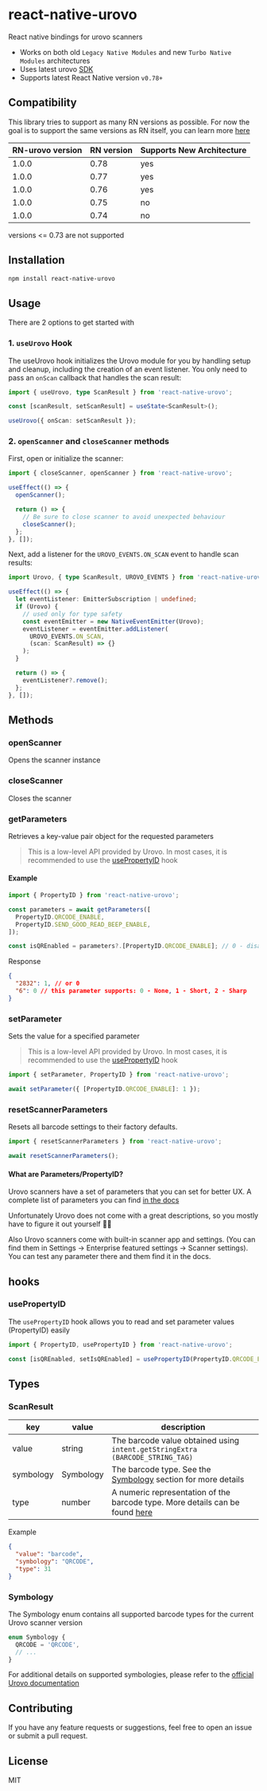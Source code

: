 # react-native-urovo

React native bindings for urovo scanners

- Works on both old `Legacy Native Modules` and new `Turbo Native Modules` architectures
- Uses latest urovo [SDK](https://github.com/urovosamples/SDK_ReleaseforAndroid)
- Supports latest React Native version `v0.78+`

## Compatibility

This library tries to support as many RN versions as possible. For now the goal is to support the same versions as RN itself, you can learn more [here](https://github.com/reactwg/react-native-releases/blob/main/docs/support.md)

| RN-urovo version | RN version | Supports New Architecture |
| ---------------- | ---------- | ------------------------- |
| 1.0.0            | 0.78       | yes                       |
| 1.0.0            | 0.77       | yes                       |
| 1.0.0            | 0.76       | yes                       |
| 1.0.0            | 0.75       | no                        |
| 1.0.0            | 0.74       | no                        |

versions <= 0.73 are not supported

## Installation

```sh
npm install react-native-urovo
```

## Usage

There are 2 options to get started with

### 1. `useUrovo` Hook

The useUrovo hook initializes the Urovo module for you by handling setup and cleanup, including the creation of an event listener. You only need to pass an `onScan` callback that handles the scan result:

```ts
import { useUrovo, type ScanResult } from 'react-native-urovo';

const [scanResult, setScanResult] = useState<ScanResult>();

useUrovo({ onScan: setScanResult });
```

### 2. `openScanner` and `closeScanner` methods

First, open or initialize the scanner:

```ts
import { closeScanner, openScanner } from 'react-native-urovo';

useEffect(() => {
  openScanner();

  return () => {
    // Be sure to close scanner to avoid unexpected behaviour
    closeScanner();
  };
}, []);
```

Next, add a listener for the `UROVO_EVENTS.ON_SCAN` event to handle scan results:

```ts
import Urovo, { type ScanResult, UROVO_EVENTS } from 'react-native-urovo';

useEffect(() => {
  let eventListener: EmitterSubscription | undefined;
  if (Urovo) {
    // used only for type safety
    const eventEmitter = new NativeEventEmitter(Urovo);
    eventListener = eventEmitter.addListener(
      UROVO_EVENTS.ON_SCAN,
      (scan: ScanResult) => {}
    );
  }

  return () => {
    eventListener?.remove();
  };
}, []);
```

## Methods

### openScanner

Opens the scanner instance

### closeScanner

Closes the scanner

### getParameters

Retrieves a key-value pair object for the requested parameters

> This is a low-level API provided by Urovo. In most cases, it is recommended to use the [usePropertyID](#usepropertyid) hook

#### Example

```ts
import { PropertyID } from 'react-native-urovo';

const parameters = await getParameters([
  PropertyID.QRCODE_ENABLE,
  PropertyID.SEND_GOOD_READ_BEEP_ENABLE,
]);

const isQREnabled = parameters?.[PropertyID.QRCODE_ENABLE]; // 0 - disabled or 1 - enabled
```

Response

```json
{
  "2832": 1, // or 0
  "6": 0 // this parameter supports: 0 - None, 1 - Short, 2 - Sharp
}
```

### setParameter

Sets the value for a specified parameter

> This is a low-level API provided by Urovo. In most cases, it is recommended to use the [usePropertyID](#usepropertyid) hook

```ts
import { setParameter, PropertyID } from 'react-native-urovo';

await setParameter({ [PropertyID.QRCODE_ENABLE]: 1 });
```

### resetScannerParameters

Resets all barcode settings to their factory defaults.

```ts
import { resetScannerParameters } from 'react-native-urovo';

await resetScannerParameters();
```

#### What are Parameters/PropertyID?

Urovo scanners have a set of parameters that you can set for better UX. A complete list of parameters you can find [in the docs](https://en.urovo.com/developer/constant-values.html#android.device.scanner.configuration.PropertyID.AUSTRALIAN_POST_ENABLE)

Unfortunately Urovo does not come with a great descriptions, so you mostly have to figure it out yourself 🤷‍♂️

Also Urovo scanners come with built-in scanner app and settings. (You can find them in Settings -> Enterprise featured settings -> Scanner settings). You can test any parameter there and them find it in the docs.

## hooks

### usePropertyID

The `usePropertyID` hook allows you to read and set parameter values (PropertyID) easily

```ts
import { PropertyID, usePropertyID } from 'react-native-urovo';

const [isQREnabled, setIsQREnabled] = usePropertyID(PropertyID.QRCODE_ENABLE);
```

## Types

### ScanResult

| key       | value     | description                                                                                                                                                                                           |
| --------- | --------- | ----------------------------------------------------------------------------------------------------------------------------------------------------------------------------------------------------- |
| value     | string    | The barcode value obtained using `intent.getStringExtra (BARCODE_STRING_TAG)`                                                                                                                         |
| symbology | Symbology | The barcode type. See the [Symbology](#symbology) section for more details                                                                                                                            |
| type      | number    | A numeric representation of the barcode type. More details can be found [here](https://en.urovo.com/developer/constant-values.html#android.device.scanner.configuration.Constants.Symbology.MATRIX25) |

Example

```json
{
  "value": "barcode",
  "symbology": "QRCODE",
  "type": 31
}
```

### Symbology

The Symbology enum contains all supported barcode types for the current Urovo scanner version

```ts
enum Symbology {
  QRCODE = 'QRCODE',
  // ...
}
```

For additional details on supported symbologies, please refer to the [official Urovo documentation](https://en.urovo.com/developer/android/device/scanner/configuration/Symbology.html)

## Contributing

If you have any feature requests or suggestions, feel free to open an issue or submit a pull request.

## License

MIT
